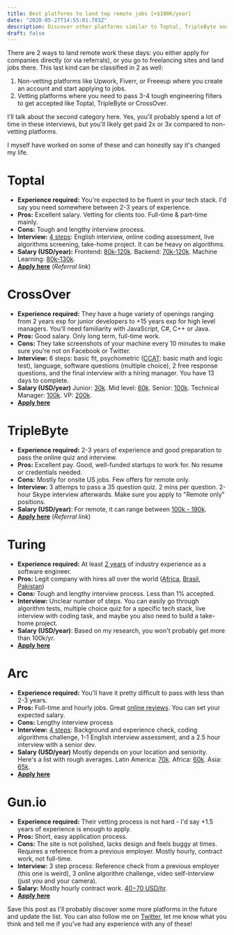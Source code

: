 ```yaml
---
title: Best platforms to land top remote jobs [+$100K/year]
date: "2020-05-27T14:55:01.783Z"
description: Discover other platforms similar to Toptal, TripleByte and CrossOver
draft: false
---
```


There are 2 ways to land remote work these days: you either apply for companies directly (or via referrals), or you go to freelancing sites and land jobs there. This last kind can be classified in 2 as well: 

1. Non-vetting platforms like Upwork, Fiverr, or Freeeup where you create an account and start applying to jobs.
2. Vetting platforms where you need to pass 3-4 tough engineering filters to get accepted like Toptal, TripleByte or CrossOver.

I'll talk about the second category here. Yes, you'll probably spend a lot of time in these interviews, but you'll likely get paid 2x or 3x compared to non-vetting platforms.

I myself have worked on some of these and can honestly say it's changed my life.

# Toptal

* **Experience required:** You're expected to be fluent in your tech stack. I'd say you need somewhere between 2-3 years of experience.
* **Pros:** Excellent salary. Vetting for clients too. Full-time & part-time mainly.
* **Cons:** Tough and lengthy interview process.
* **Interview:** [4 steps](https://www.toptal.com/top-3-percent): English interview, online coding assessment, live algorithms screening, take-home project. It can be heavy on algorithms.
* **Salary (USD/year):** Frontend: [80k-120k](https://www.toptal.com/developers/front-end/hourly-rate). Backend: [70k-120k](https://www.toptal.com/developers/back-end/hourly-rate). Machine Learning: [80k-130k](https://www.toptal.com/developers/machine-learning/hourly-rate).
* **[Apply here](https://www.toptal.com/#join-only-great-devs)** (*Referral link*)

# CrossOver

* **Experience required:** They have a huge variety of openings ranging from 2 years exp for junior developers to +15 years exp for high level managers. You'll need familiarity with JavaScript, C#, C++ or Java.
* **Pros:** Good salary. Only long term, full-time work.
* **Cons:** They take screenshots of your machine every 10 minutes to make sure you're not on Facebook or Twitter.
* **Interview:** 6 steps: basic fit, psychometric ([CCAT](https://www.criteriacorp.com/resources/ccat_prep.php): basic math and logic test), language, software questions (multiple choice), 2 free response questions, and the final interview with a hiring manager. You have 13 days to complete.
* **Salary (USD/year)** Junior: [30k](https://www.crossover.com/job-software-engineer). Mid level: [60k](https://www.crossover.com/job-software-architect). Senior: [100k](https://www.crossover.com/job-chief-software-architect). Technical Manager: [100k](https://www.crossover.com/technicalproductmanager). VP: [200k](https://www.crossover.com/vpproductmanagement).
* **[Apply here](https://jobs.crossover.com/)**

# TripleByte

* **Experience required:** 2-3 years of experience and good preparation to pass the online quiz and interview.
* **Pros:** Excellent pay. Good, well-funded startups to work for. No resume or credentials needed.
* **Cons:** Mostly for onsite US jobs. Few offers for remote only.
* **Interview:** 3 attemps to pass a 35 question quiz. 2 mins per question. 2-hour Skype interview afterwards. Make sure you apply to "Remote only" positions.
* **Salary (USD/year)**: For remote, it can range between [100k - 190k](https://triplebyte.com/company/public/triplebyte/RSqyQS2/software-engineer).
* **[Apply here](https://triplebyte.com/iv/JfGp6l4/cp/header)** (*Referral link*)

# Turing

* **Experience required:** At least [2 years](https://welcome.turing.com/) of industry experience as a software engineer.
* **Pros:** Legit company with hires all over the world ([Africa](https://www.youtube.com/watch?v=g-MfqXSXoKk), [Brasil](https://www.youtube.com/watch?v=xwkAfjuD9Bw), [Pakistan](https://www.youtube.com/watch?v=OXTYsG0FwnQ))
* **Cons:** Tough and lengthy interview process. Less than 1% accepted.
* **Interview:** Unclear number of steps. You can easily go through algorithm tests, multiple choice quiz for a specific tech stack, live interview with coding task, and maybe you also need to build a take-home project.
* **Salary (USD/year)**: Based on my research, you won't probably get more than 100k/yr.
* **[Apply here](https://turing.com/)**

# Arc

* **Experience required:** You'll have it pretty difficult to pass with less than 2-3 years.
* **Pros:** Full-time and hourly jobs. Great [online reviews](https://www.trustpilot.com/review/arc.dev). You can set your expected salary.
* **Cons:** Lengthy interview process
* **Interview:** [4 steps](https://arc.dev/how-arc-works): Background and experience check, coding algorithms challenge, 1-1 English interview assessment, and a 2.5 hour interview with a senior dev.
* **Salary (USD/year)** Mostly depends on your location and seniority. Here's a list with rough averages. Latin America: [70k](https://arc.dev/remote-developer-salary?location=argentina). Africa: [60k](https://arc.dev/remote-developer-salary?location=south-africa). Asia: [65k](https://arc.dev/remote-developer-salary?location=singapore).
* **[Apply here](https://arc.dev/developer/apply)**

# Gun.io

* **Experience required:** Their vetting process is not hard - I'd say +1.5 years of experience is enough to apply.
* **Pros:** Short, easy application process.
* **Cons:** The site is not polished, lacks design and feels buggy at times. Requires a reference from a previous employer. Mostly hourly, contract work, not full-time.
* **Interview:** 3 step process: Reference check from a previous employer (this one is weird), 3 online algorithm challenge, video self-interview (just you and your camera).
* **Salary:** Mostly hourly contract work. [$40-$70 USD/hr](https://twitter.com/caroso1222/status/1260583747591815176).
* **[Apply here](https://gunio.referralrock.com/l/1CARLOSROSO83/)**

<div class="divider"></div>

Save this post as I'll probably discover some more platforms in the future and update the list. You can also follow me on [Twitter](https://twitter.com/caroso1222), let me know what you think and tell me if you've had any experience with any of these!
